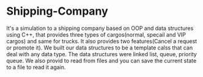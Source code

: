 # Shipping-Company
It's a simulation to a shipping company based on OOP and data structures using C++, that provides three types of cargos(normal, specail and VIP cargos) and same for trucks.
It also provides two features(Cancel a request or promote it).
We built our data structures to be a template calss that can deal with any data type.
The data structures were linked list, queue, priority queue.
We also provid to read from files and you can save the current state to a file to read it again.

